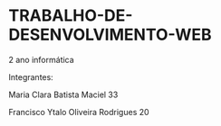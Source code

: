 # TRABALHO-DE-DESENVOLVIMENTO-WEB
2 ano informática

Integrantes:

Maria Clara Batista Maciel 33

Francisco Ytalo Oliveira Rodrigues 20
